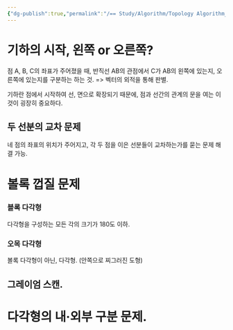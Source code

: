 ```yaml
---
{"dg-publish":true,"permalink":"/== Study/Algorithm/Topology Algorithm_/","created":"2023-12-07T05:49:22.000+09:00","updated":"2025-01-14T15:33:43.000+09:00"}
---
```



# 기하의 시작, 왼쪽 or 오른쪽?
점 A, B, C의 좌표가 주어졌을 때, 반직선 AB의 관점에서 C가 AB의 왼쪽에 있는지, 오른쪽에 있는지를 구분하는 하는 것.
=> 벡터의 외적을 통해 판별.

기하란 점에서 시작하여 선, 면으로 확장되기 때문에, 점과 선간의 관계의 문을 여는 이것이 굉장히 중요하다.

## 두 선분의 교차 문제
네 점의 좌표의 위치가 주어지고, 각 두 점을 이은 선분들이 교차하는가를 묻는 문제 해결 가능.

# 볼록 껍질 문제

### 블록 다각형
다각형을 구성하는 모든 각의 크기가 180도 이하.

### 오목 다각형
볼록 다각형이 아닌, 다각형. (안쪽으로 찌그러진 도형)

## 그레이엄 스캔.


# 다각형의 내·외부 구분 문제.
